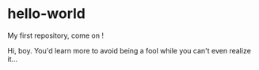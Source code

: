 # hello-world
My first repository, come on !

Hi, boy. You'd learn more to avoid being a fool while you can't even realize it...
